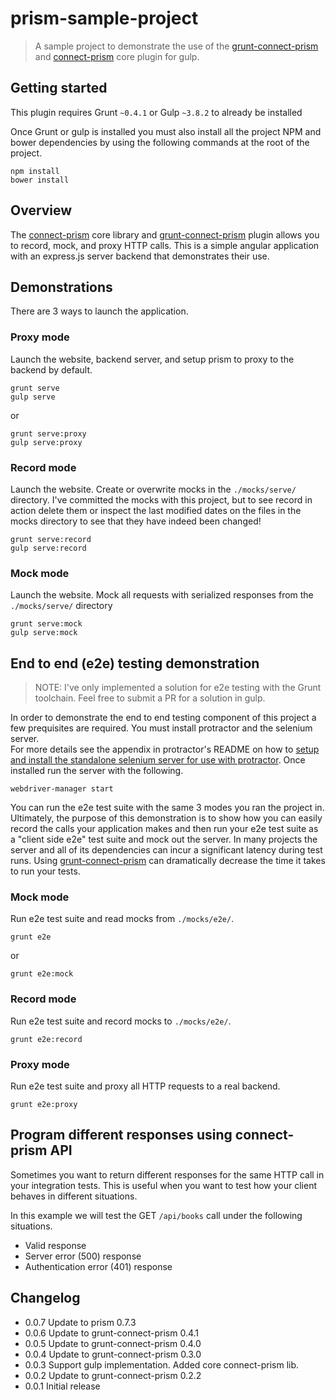 # prism-sample-project

> A sample project to demonstrate the use of the [grunt-connect-prism](http://github.com/seglo/grunt-connect-prism) and [connect-prism](http://github.com/seglo/connect-prism) core plugin for gulp.

## Getting started

This plugin requires Grunt `~0.4.1` or Gulp `~3.8.2` to already be installed

Once Grunt or gulp is installed you must also install all the project NPM and bower dependencies by using the following commands at the root of the project.

```shell
npm install
bower install
```

## Overview

The [connect-prism](http://github.com/seglo/connect-prism) core library and [grunt-connect-prism](http://github.com/seglo/grunt-connect-prism) plugin allows you to record, mock, and proxy HTTP calls.  This is a simple angular application with an express.js server backend that demonstrates their use.  

## Demonstrations

There are 3 ways to launch the application.

### Proxy mode

Launch the website, backend server, and setup prism to proxy to the backend by default.

```shell
grunt serve
gulp serve
``` 
or

```shell
grunt serve:proxy
gulp serve:proxy
````

### Record mode

Launch the website.  Create or overwrite mocks in the `./mocks/serve/` directory.  I've committed the mocks with this project, but to see record in action delete them or inspect the last modified dates on the files in the mocks directory to see that they have indeed been changed!

```shell
grunt serve:record
gulp serve:record
```

### Mock mode

Launch the website.  Mock all requests with serialized responses from the `./mocks/serve/` directory

```shell
grunt serve:mock
gulp serve:mock
```

## End to end (e2e) testing demonstration

> NOTE: I've only implemented a solution for e2e testing with the Grunt toolchain.  Feel free to submit a PR for a solution in gulp.

In order to demonstrate the end to end testing component of this project a few prequisites are required.  You must install protractor and the selenium server.  
For more details see the appendix in protractor's README on how to [setup and install the standalone selenium server for use with protractor](https://github.com/angular/protractor#appendix-a-setting-up-a-standalone-selenium-server).  Once installed run the server with the following.

```shell
webdriver-manager start
```

You can run the e2e test suite with the same 3 modes you ran the project in.  Ultimately, the purpose of this demonstration is to show how you can easily record the calls your application makes and then run your e2e test suite as a "client side e2e" test suite and mock out the server.  In many projects the server and all of its dependencies can incur a significant latency during test runs.  Using [grunt-connect-prism](http://github.com/seglo/grunt-connect-prism) can dramatically decrease the time it takes to run your tests.

### Mock mode

Run e2e test suite and read mocks from `./mocks/e2e/`.

```shell
grunt e2e
```
or
```shell
grunt e2e:mock
```

### Record mode

Run e2e test suite and record mocks to `./mocks/e2e/`.

```shell
grunt e2e:record
```

### Proxy mode

Run e2e test suite and proxy all HTTP requests to a real backend.

```shell
grunt e2e:proxy
```

## Program different responses using connect-prism API

Sometimes you want to return different responses for the same HTTP call in your integration tests.  This is useful when you want to test how your client behaves in different situations.

In this example we will test the GET `/api/books` call under the following situations.

* Valid response
* Server error (500) response
* Authentication error (401) response





## Changelog

* 0.0.7 Update to prism 0.7.3
* 0.0.6 Update to grunt-connect-prism 0.4.1
* 0.0.5 Update to grunt-connect-prism 0.4.0
* 0.0.4 Update to grunt-connect-prism 0.3.0
* 0.0.3 Support gulp implementation.  Added core connect-prism lib.
* 0.0.2 Update to grunt-connect-prism 0.2.2
* 0.0.1 Initial release